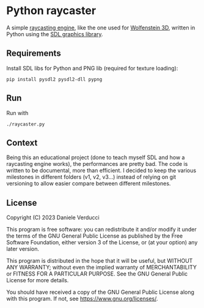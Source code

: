 # Python raycaster

A simple [raycasting engine](https://en.wikipedia.org/wiki/Ray_casting), like the one used for [Wolfenstein 3D](https://en.wikipedia.org/wiki/Wolfenstein_3D), written in Python using the [SDL graphics library](https://en.wikipedia.org/wiki/Simple_DirectMedia_Layer).

## Requirements
Install SDL libs for Python and PNG lib (required for texture loading):
```
pip install pysdl2 pysdl2-dll pypng
```

## Run
Run with
```
./raycaster.py
```

## Context
Being this an educational project (done to teach myself SDL and how a raycasting engine works), the performances are pretty bad. The code is written to be documental, more than efficient. I decided to keep the various milestones in different folders (v1, v2, v3...) instead of relying on git versioning to allow easier compare between different milestones.

## License
Copyright (C) 2023 Daniele Verducci

This program is free software: you can redistribute it and/or modify
it under the terms of the GNU General Public License as published by
the Free Software Foundation, either version 3 of the License, or
(at your option) any later version.

This program is distributed in the hope that it will be useful,
but WITHOUT ANY WARRANTY; without even the implied warranty of
MERCHANTABILITY or FITNESS FOR A PARTICULAR PURPOSE.  See the
GNU General Public License for more details.

You should have received a copy of the GNU General Public License
along with this program.  If not, see <https://www.gnu.org/licenses/>.
